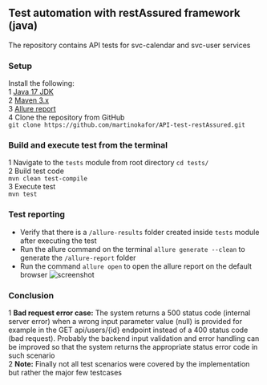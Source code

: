 
## Test automation with restAssured framework (java)
The repository contains API tests for svc-calendar and svc-user services

### Setup
Install the following:       
1 [Java 17 JDK](https://docs.oracle.com/en/java/javase/17/install/overview-jdk-installation.html)  
2 [Maven 3.x](https://maven.apache.org/install.html)   
3 [Allure report](https://allurereport.org/docs/install/)   
4 Clone the repository from GitHub     
    ```git clone https://github.com/martinokafor/API-test-restAssured.git```     

### Build and execute test from the terminal
1 Navigate to the `tests` module from root directory  ``` cd tests/ ```   
2 Build test code       
``` mvn clean test-compile ```           
3 Execute test    
``` mvn test ```


### Test reporting
- Verify that there is a `/allure-results` folder created inside `tests` module after executing the test       
- Run the allure command on the terminal ``` allure generate --clean ``` to generate the `/allure-report` folder    
- Run the command ``` allure open ``` to open the allure report on the default browser
  ![screenshot](images/allure_report.png)    

### Conclusion

1 **Bad request error case:**  The system returns a 500 status code (internal server error) when a wrong input parameter value (null) is provided for example in the GET api/users/{id} endpoint instead of a 400 status code (bad request). Probably the backend input validation and error handling can be improved so that the system returns the appropriate status error code in such scenario    
2 **Note:** Finally not all test scenarios were covered by the implementation but rather the major few testcases

